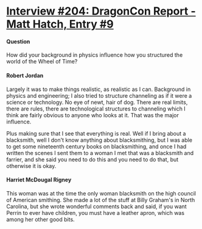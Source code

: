 # [Interview #204: DragonCon Report - Matt Hatch, Entry #9](https://www.theoryland.com/intvmain.php?i=204#9)

#### Question

How did your background in physics influence how you structured the world of the Wheel of Time?

#### Robert Jordan

Largely it was to make things realistic, as realistic as I can. Background in physics and engineering; I also tried to structure channeling as if it were a science or technology. No eye of newt, hair of dog. There are real limits, there are rules, there are technological structures to channeling which I think are fairly obvious to anyone who looks at it. That was the major influence.

Plus making sure that I see that everything is real. Well if I bring about a blacksmith, well I don't know anything about blacksmithing, but I was able to get some nineteenth century books on blacksmithing, and once I had written the scenes I sent them to a woman I met that was a blacksmith and farrier, and she said you need to do this and you need to do that, but otherwise it is okay.

#### Harriet McDougal Rigney

This woman was at the time the only woman blacksmith on the high council of American smithing. She made a lot of the stuff at Billy Graham's in North Carolina, but she wrote wonderful comments back and said, if you want Perrin to ever have children, you must have a leather apron, which was among her other good bits.

